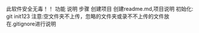 此软件安全无毒！！
功能
说明
步骤
	创建项目
	创建readme.md,项目说明
	初始化: git init123
	注意:空文件夹不上传，忽略的文件夹或录不不上传的文件放在.gitignore进行说明
	
